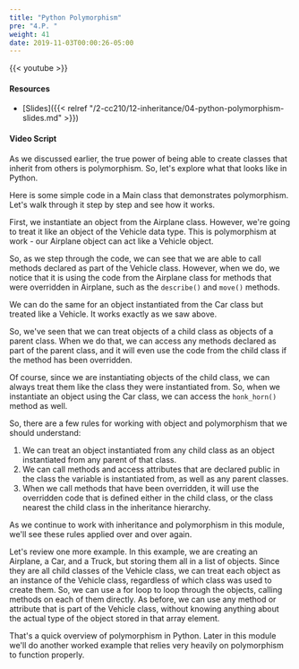 ```yaml
---
title: "Python Polymorphism"
pre: "4.P. "
weight: 41
date: 2019-11-03T00:00:26-05:00
---
```


{{< youtube  >}}

#### Resources

* [Slides]({{< relref "/2-cc210/12-inheritance/04-python-polymorphism-slides.md" >}})

#### Video Script

As we discussed earlier, the true power of being able to create classes that inherit from others is polymorphism. So, let's explore what that looks like in Python.

Here is some simple code in a Main class that demonstrates polymorphism. Let's walk through it step by step and see how it works.

First, we instantiate an object from the Airplane class. However, we're going to treat it like an object of the Vehicle data type. This is polymorphism at work - our Airplane object can act like a Vehicle object.

So, as we step through the code, we can see that we are able to call methods declared as part of the Vehicle class. However, when we do, we notice that it is using the code from the Airplane class for methods that were overridden in Airplane, such as the `describe()` and `move()` methods.

We can do the same for an object instantiated from the Car class but treated like a Vehicle. It works exactly as we saw above.

So, we've seen that we can treat objects of a child class as objects of a parent class. When we do that, we can access any methods declared as part of the parent class, and it will even use the code from the child class if the method has been overridden.

Of course, since we are instantiating objects of the child class, we can always treat them like the class they were instantiated from. So, when we instantiate an object using the Car class, we can access the `honk_horn()` method as well.

So, there are a few rules for working with object and polymorphism that we should understand:

1. We can treat an object instantiated from any child class as an object instantiated from any parent of that class.
2. We can call methods and access attributes that are declared public in the class the variable is instantiated from, as well as any parent classes.
3. When we call methods that have been overridden, it will use the overridden code that is defined either in the child class, or the class nearest the child class in the inheritance hierarchy.

As we continue to work with inheritance and polymorphism in this module, we'll see these rules applied over and over again.

Let's review one more example. In this example, we are creating an Airplane, a Car, and a Truck, but storing them all in a list of objects. Since they are all child classes of the Vehicle class, we can treat each object as an instance of the Vehicle class, regardless of which class was used to create them. So, we can use a for loop to loop through the objects, calling methods on each of them directly. As before, we can use any method or attribute that is part of the Vehicle class, without knowing anything about the actual type of the object stored in that array element.

That's a quick overview of polymorphism in Python. Later in this module we'll do another worked example that relies very heavily on polymorphism to function properly. 
